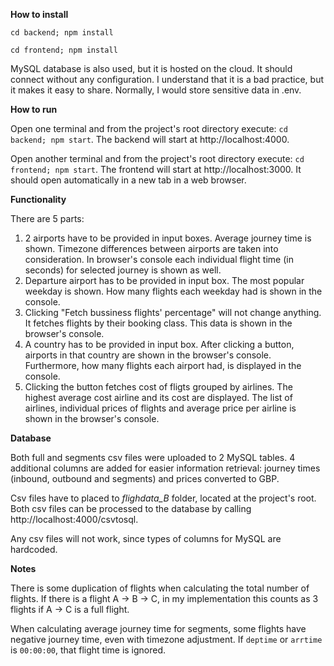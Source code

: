 **How to install**

`cd backend; npm install`

`cd frontend; npm install`

MySQL database is also used, but it is hosted on the cloud. It should connect without any configuration. I understand that it is a bad practice, but it makes it easy to share. Normally, I would store sensitive data in .env.

**How to run**

Open one terminal and from the project's root directory execute: `cd backend; npm start`. The backend will start at http://localhost:4000. 

Open another terminal and from the project's root directory execute: `cd frontend; npm start`. The frontend will start at http://localhost:3000. It should open automatically in a new tab in a web browser.

**Functionality**

There are 5 parts:
1. 2 airports have to be provided in input boxes. Average journey time is shown. Timezone differences between airports are taken into consideration. In browser's console each individual flight time (in seconds) for selected journey is shown as well.
2. Departure airport has to be provided in input box. The most popular weekday is shown. How many flights each weekday had is shown in the console.
3. Clicking "Fetch bussiness flights' percentage" will not change anything. It fetches flights by their booking class. This data is shown in the browser's console.
4. A country has to be provided in input box. After clicking a button, airports in that country are shown in the browser's console. Furthermore, how many flights each airport had, is displayed in the console.
5. Clicking the button fetches cost of fligts grouped by airlines. The highest average cost airline and its cost are displayed. The list of airlines, individual prices of flights and average price per airline is shown in the browser's console. 

**Database**

Both full and segments csv files were uploaded to 2 MySQL tables. 4 additional columns are added for easier information retrieval: journey times (inbound, outbound and segments) and prices converted to GBP.

Csv files have to placed to *flighdata_B* folder, located at the project's root. Both csv files can be processed to the database by calling http://localhost:4000/csvtosql.

Any csv files will not work, since types of columns for MySQL are hardcoded.

**Notes**

There is some duplication of flights when calculating the total number of flights. If there is a flight A -> B -> C, in my implementation this counts as 3 flights if A -> C is a full flight.

When calculating average journey time for segments, some flights have negative journey time, even with timezone adjustment. If `deptime` or `arrtime` is `00:00:00`, that flight time is ignored.
